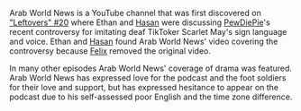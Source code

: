 Arab World News is a YouTube channel that was first discovered on ["Leftovers" #20](/events/spotify:episode:0agwNhFovemD9MuFtpno7R) where Ethan and [Hasan](/people/hpiker) were discussing [PewDiePie](/people/fkjellberg)'s recent controversy for imitating deaf TikToker Scarlet May's sign language and voice. Ethan and [Hasan](/people/hpiker) found Arab World News' video covering the controversy because [Felix](/people/fkjellberg) removed the original video.

In many other episodes Arab World News' coverage of drama was featured. Arab World News has expressed love for the podcast and the foot soldiers for their love and support, but has expressed hesitance to appear on the podcast due to his self-assessed poor English and the time zone difference.
